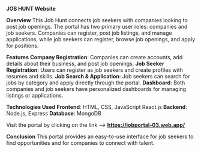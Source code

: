 **JOB HUNT Website**

**Overview**
This Job Hunt connects job seekers with companies looking to post job openings. The portal has two primary user roles: companies and job seekers. Companies can register, post job listings, and manage applications, while job seekers can register, browse job openings, and apply for positions.

**Features**
**Company Registration**: Companies can create accounts, add details about their business, and post job openings.
**Job Seeker Registration**: Users can register as job seekers and create profiles with resumes and skills.
**Job Search & Application**: Job seekers can search for jobs by category and apply directly through the portal.
**Dashboard**: Both companies and job seekers have personalized dashboards for managing listings or applications.

**Technologies Used**
**Frontend**: HTML, CSS, JavaScript React.js
**Backend**: Node.js, Express
**Database**: MongoDB

Visit the portal by clicking on the link --> **https://jobportal-03.web.app/**

**Conclusion**
This portal provides an easy-to-use interface for job seekers to find opportunities and for companies to connect with talent.

